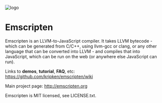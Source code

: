 ![logo](http://dl.dropbox.com/u/80664946/emscripten_logo.jpg)

Emscripten
==========

Emscripten is an LLVM-to-JavaScript compiler. It takes LLVM bytecode - which can be generated from C/C++, using llvm-gcc or clang, or any other language that can be converted into LLVM - and compiles that into JavaScript, which can be run on the web (or anywhere else JavaScript can run).

Links to **demos**, **tutorial**, **FAQ**, etc: <https://github.com/kripken/emscripten/wiki>

Main project page: <http://emscripten.org>

Emscripten is MIT licensed, see LICENSE.txt.

